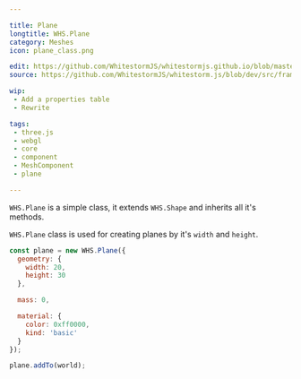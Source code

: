 ```yaml
---

title: Plane
longtitle: WHS.Plane
category: Meshes
icon: plane_class.png

edit: https://github.com/WhitestormJS/whitestormjs.github.io/blob/master/src/pages/docs/meshes/plane.md
source: https://github.com/WhitestormJS/whitestorm.js/blob/dev/src/framework/components/meshes/Plane.js

wip: 
 - Add a properties table
 - Rewrite

tags:
 - three.js
 - webgl
 - core
 - component
 - MeshComponent
 - plane

---
```


`WHS.Plane` is a simple class, it extends `WHS.Shape` and inherits all it's methods.

`WHS.Plane` class is used for creating planes by it's `width` and `height`.


```javascript
const plane = new WHS.Plane({
  geometry: {
    width: 20,
    height: 30
  },

  mass: 0,

  material: {
    color: 0xff0000,
    kind: 'basic'
  }
});

plane.addTo(world);
```
